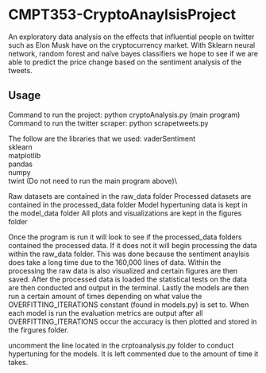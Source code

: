 # CMPT353-CryptoAnaylsisProject

An exploratory data analysis on the effects that influential people on twitter such as Elon Musk have on the cryptocurrency market. With Sklearn neural network, random forest and naïve bayes classifiers we hope to see if we are able to predict the price change based on the sentiment analysis of the tweets.

## Usage

Command to run the project: python cryptoAnalysis.py (main program)
Command to run the twitter scraper: python scrapetweets.py


The follow are the libraries that we used: 
vaderSentiment\
sklearn\
matplotlib\
pandas\
numpy\
twint (Do not need to run the main program above)\


Raw datasets are contained in the raw_data folder 
Processed datasets are contained in the processed_data folder
Model hypertuning data is kept in the model_data folder
All plots and visualizations are kept in the figures folder


Once the program is run it will look to see if the processed_data folders contained the processed data. If it does not it will begin processing the data within the raw_data folder. This was done because the sentiment anaylsis does take a long time due to the 160,000 lines of data. Within the processing the raw data is also visualized and certain figures are then saved. After the processed data is loaded the statistical tests on the data are then conducted and output in the terminal. Lastly the models are then run a certain amount of times depending on what value the OVERFITTING_ITERATIONS constant (found in models.py) is set to. When each model is run the evaluation metrics are output after all OVERFITTING_ITERATIONS occur the accuracy is then plotted and stored in the firgures folder.

uncomment the line located in the crptoanalysis.py folder to conduct hypertuning for the models. It is left commented due to the amount of time it takes. 
